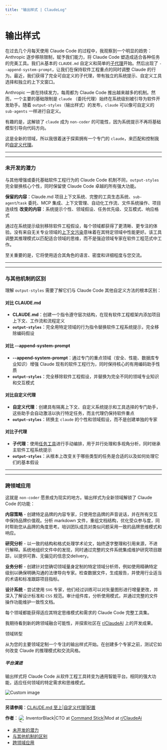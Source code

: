 ```yaml
---
title: "输出样式 | ClaudeLog"
---
```


# 输出样式

在过去几个月每天使用 Claude Code 的过程中，我观察到一个明显的趋势：Anthropic 逐步移除限制，赋予我们能力，将 Claude Code 塑造成适合各种任务的完美工具。我们从基本的 `CLAUDE.md` 自定义和简单的[子代理](/mechanics-sub-agents.html)开始。然后出现了 `--append-system-prompt`，让我们在保持软件工程重点的同时调整 Claude 的行为。最近，我们获得了完全可自定义的子代理，带有独立的系统提示、自定义工具选择和独立的上下文窗口。

Anthropic 一直在持续发力，每周都为 Claude Code 推出越来越多的机制。然而，一个主要的基础限制是 `claude` （委托代理）始终在系统级别被引导为软件开发助手。随着 `output-styles`（输出样式）的发布，`claude` 可以像可自定义的 `sub-agents` 一样进行自定义。

有趣的是，这解锁了 `claude` 成为 `non-coder` 的可能性，因为系统提示不再将基础模型引导向代码方向。

这是全新的领域，所以我很着迷于探索拥有一个专门的 `claude`，来匹配和控制我的[自定义代理](/mechanics-custom-agents.html)。

* * *

* * *

### 未开发的潜力

与其他增强或委托基础软件工程行为的 Claude Code 机制不同，`output-styles` 完全替换核心个性，同时保留使 Claude Code 卓越的所有强大功能。

**保留的内容**：Claude.md 项目上下文系统、完整的工具生态系统、`sub-agent`/`task` 委托、MCP 集成、上下文管理、自动化工作流、文件系统操作、项目连续性 **改变的内容**：系统提示个性、领域假设、任务优先级、交互模式、响应格式

通过在系统提示级别移除软件工程假设，每个领域都获得了更清晰、更专注的体验。没有来自无关专业领域的[上下文污染](/mechanics-poison-context-awareness.html)意味着在其特定领域中性能更好。该工具调整其推理模式以匹配适合领域的思维，而不是强迫领域专家在软件工程范式中工作。

至关重要的是，它将使用适合其角色的语言、密度和详细程度与您交流。

* * *

* * *

### 与其他机制的区别

理解 `output-styles` 需要了解它们与 Claude Code 其他自定义方法的根本区别：

#### 对比 CLAUDE.md

-   **CLAUDE.md**：创建一个指令遵守层次结构，在现有软件工程框架内添加项目上下文、工作流和流程定义
-   **`output-styles`**：完全用特定领域的行为指令替换软件工程系统提示，完全移除编码假设

#### 对比 --append-system-prompt

-   **\--append-system-prompt**：通过专门的重点领域（安全、性能、数据库专业知识）增强 Claude 现有的软件工程行为，同时保持核心的有用编码助手性质
-   **`output-styles`**：完全移除软件工程假设，并替换为完全不同的领域专业知识和交互模式

#### 对比自定义代理

-   **自定义代理**：创建具有隔离上下文、自定义系统提示和工具选择的专门助手，这些助手会自动激活以执行特定任务，而主代理仍保持软件重点
-   **`output-styles`**：转换主 `claude` 的个性和领域假设，而不是创建单独的专家

#### 对比子代理

-   **子代理**：使用[任务工具](/mechanics-task-agent-tools.html)进行手动编排，用于并行处理和多视角分析，同时继承主软件工程系统提示
-   **`output-styles`**：从根本上改变关于哪些类型的任务是合适的以及如何处理它们的基本假设

* * *

* * *

### 跨领域应用

这就是 `non-coder` 愿景成为现实的地方。输出样式为全新领域解锁了 Claude Code 的功能：

**内容策略** - 创建特定品牌的内容专家，只使用您品牌的声音说话，并在所有交互中保持品牌价值观。分析 markdown 文件，重组文档结构，优化受众参与度，同时帮助您从品牌的角度思考。培训团队成员对类似问题采用一致的品牌思维模式和响应。

**研究分析** - 以一致的结构和格式处理学术论文，始终逐字整理和引用来源，不进行解释。系统地组织文件中的发现，同时通过完整的文件系统集成维护研究项目跟踪，以提供可靠、无偏见的信息交delivery。

**业务分析** - 创建针对您确切领域量身定制的特定领域分析师，例如使用精确特定级别以确保明确沟通的法律导向专家。检查数据文件，生成报告，并使用行业适当的术语和标准跟踪项目指标。

**设计系统** - 尝试使用 `SVG` 专家，他们经过训练可以对矢量图形进行增量更改，并深入了解设计标准和 `CSS` 规范。审计组件库，分析使用模式，并通过完整的文件操作功能维护一致性文档。

每个领域都能获得适应其特定思维模式和需求的 Claude Code 完整工具集。

我期待看到新的跨领域融合可能性，并探索社区在 [r/ClaudeAI](https://reddit.com/r/ClaudeAI) 上的开发成果。

领域转型

从为您的主要领域定制一个专注的输出样式开始。在创建多个专家之前，测试它如何改变 Claude 的推理模式和交流风格。

##### 平台演进

输出样式将 Claude Code 从软件工程工具转变为通用智能平台。相同的强大功能，适应任何领域的特定需求和思维模式。

<img src="/img/discovery/038_cl_green.png" alt="Custom image" style="max-width: 165px; height: auto;" />

* * *

**另请参阅**：[CLAUDE.md 至上](/mechanics-claude-md-supremacy.html)|[自定义代理](/mechanics-custom-agents.html)|[配置](/watch-control.html)

**作者**：<img src="/img/profile/inventorblack.png" alt="Profile" style="width: 25px; height: 25px; border-radius: 50%; vertical-align: middle;" />InventorBlack|CTO at [Command Stick](https://commandstick.com)|Mod at [r/ClaudeAi](https://reddit.com/r/ClaudeAI)

-   [未开发的潜力](#未开发的潜力)
-   [与其他机制的区别](#与其他机制的区别)
-   [跨领域应用](#跨领域应用)